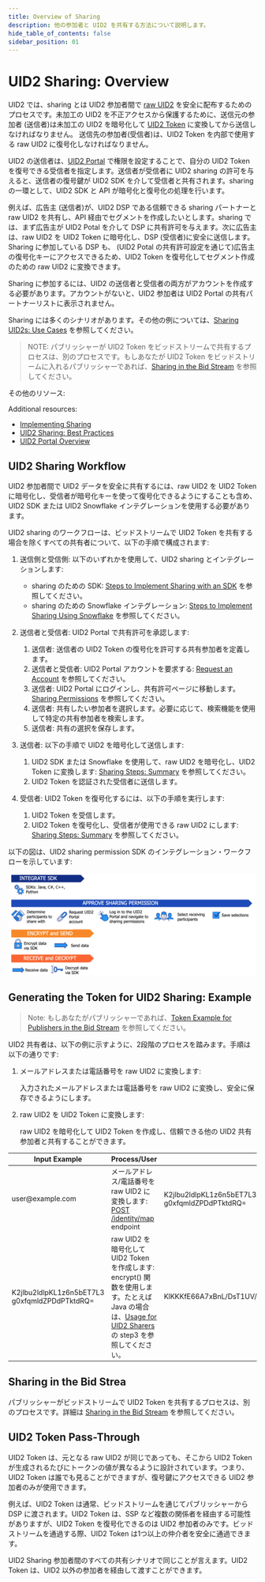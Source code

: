 ```yaml
---
title: Overview of Sharing
description: 他の参加者と UID2 を共有する方法について説明します。
hide_table_of_contents: false
sidebar_position: 01
---
```


# UID2 Sharing: Overview 

<!-- It includes the following:

- [UID2 Sharing Workflow](#uid2-sharing-workflow)
- [Generating the Token for UID2 Sharing: Example](#creating-the-token-for-sharing-example)
- [Sharing in the Bid Stream](#sharing-in-the-bid-stream) -->

UID2 では、sharing とは UID2 参加者間で [raw UID2](../ref-info/glossary-uid.md#gl-raw-uid2) を安全に配布するためのプロセスです。未加工の UID2 を不正アクセスから保護するために、送信元の参加者 (送信者)は未加工の UID2 を暗号化して [UID2 Token](../ref-info/glossary-uid.md#gl-uid2-token) に変換してから送信しなければなりません。
送信先の参加者(受信者)は、UID2 Token を内部で使用する raw UID2 に復号化しなければなりません。

UID2 の送信者は、[UID2 Portal](/docs/category/uid2-portal) で権限を設定することで、自分の UID2 Token を復号できる受信者を指定します。送信者が受信者に UID2 sharing の許可を与えると、送信者の復号鍵が UID2 SDK を介して受信者と共有されます。sharing の一環として、UID2 SDK と API が暗号化と復号化の処理を行います。

例えば、広告主 (送信者)が、UID2 DSP である信頼できる sharing パートナーと raw UID2 を共有し、API 経由でセグメントを作成したいとします。sharing では、まず広告主が UID2 Potal を介して DSP に共有許可を与えます。次に広告主は、raw UID2 を UID2 Token に暗号化し、DSP (受信者)に安全に送信します。Sharing に参加している DSP も、 (UID2 Potal の共有許可設定を通じて)広告主の復号化キーにアクセスできるため、UID2 Token を復号化してセグメント作成のための raw UID2 に変換できます。

Sharing に参加するには、UID2 の送信者と受信者の両方がアカウントを作成する必要があります。アカウントがないと、UID2 参加者は UID2 Portal の共有パートナーリストに表示されません。

Sharing には多くのシナリオがあります。その他の例については、[Sharing UID2s: Use Cases](sharing-use-cases.md) を参照してください。


>NOTE: パブリッシャーが UID2 Token をビッドストリームで共有するプロセスは、別のプロセスです。もしあなたが UID2 Token をビッドストリームに入れるパブリッシャーであれば、[Sharing in the Bid Stream](sharing-bid-stream.md) を参照してください。


その他のリソース:

Additional resources:

- [Implementing Sharing](sharing-implementing.md)
- [UID2 Sharing: Best Practices](sharing-best-practices.md)
- [UID2 Portal Overview](../portal/portal-overview.md)

## UID2 Sharing Workflow

UID2 参加者間で UID2 データを安全に共有するには、raw UID2 を UID2 Token に暗号化し、受信者が暗号化キーを使って復号化できるようにすることも含め、UID2 SDK または UID2 Snowflake インテグレーションを使用する必要があります。

UID2 sharing のワークフローは、ビッドストリームで UID2 Token を共有する場合を除くすべての共有者について、以下の手順で構成されます:

1. 送信側と受信側: 以下のいずれかを使用して、UID2 sharing とインテグレーションします:

   - sharing のための SDK: [Steps to Implement Sharing with an SDK](sharing-implementing.md#steps-to-implement-sharing-with-an-sdk) を参照してください。
   - sharing のための Snowflake インテグレーション: [Steps to Implement Sharing Using Snowflake](sharing-implementing.md#steps-to-implement-sharing-using-snowflake) を参照してください。

1. 送信者と受信者: UID2 Portal で共有許可を承認します:

   1. 送信者: 送信者の UID2 Token の復号化を許可する共有参加者を定義します。
   1. 送信者と受信者: UID2 Portal アカウントを要求する: [Request an Account](../portal/portal-getting-started.md#request-an-account) を参照してください。
   1. 送信者: UID2 Portal にログインし、共有許可ページに移動します。[Sharing Permissions](../portal/sharing-permissions.md) を参照してください。
   1. 送信者: 共有したい参加者を選択します。必要に応じて、検索機能を使用して特定の共有参加者を検索します。
   1. 送信者: 共有の選択を保存します。

1. 送信者: 以下の手順で UID2 を暗号化して送信します:

   1. UID2 SDK または Snowflake を使用して、raw UID2 を暗号化し、UID2 Token に変換します: [Sharing Steps: Summary](sharing-implementing.md#sharing-steps-summary) を参照してください。
   1. UID2 Token を認証された受信者に送信します。

1. 受信者: UID2 Token を復号化するには、以下の手順を実行します:

   1. UID2 Token を受信します。
   1. UID2 Token を復号化し、受信者が使用できる raw UID2 にします: [Sharing Steps: Summary](sharing-implementing.md#sharing-steps-summary) を参照してください。

以下の図は、UID2 sharing permission SDK のインテグレーション・ワークフローを示しています:

![UID2 Sharing Permission SDK Integration Workflow](images/UID2_Sharing_Diagram_Integrate_SDK_Sharing_Token.png)

## Generating the Token for UID2 Sharing: Example

>Note: もしあなたがパブリッシャーであれば、[Token Example for Publishers in the Bid Stream](sharing-bid-stream.md#token-example-for-publishers-in-the-bid-stream) を参照してください。

UID2 共有者は、以下の例に示すように、2段階のプロセスを踏みます。手順は以下の通りです:

1. メールアドレスまたは電話番号を raw UID2 に変換します:

    入力されたメールアドレスまたは電話番号を raw UID2 に変換し、安全に保存できるようにします。

1. raw UID2 を UID2 Token に変換します:

    raw UID2 を暗号化して UID2 Token を作成し、信頼できる他の UID2 共有参加者と共有することができます。

<table>
<colgroup>
    <col style={{
      width: "30%"
    }} />
    <col style={{
      width: "40%"
    }} />
    <col style={{
      width: "30%"
    }} />
  </colgroup>
<thead>
<tr>
<th>Input Example</th>
<th>Process/User</th>
<th >Result</th>
</tr>
</thead>
<tbody>
<tr>
<td>user@example.com</td>
<td>メールアドレス/電話番号を raw UID2 に変換します:<br/><a href="../endpoints/post-identity-map">POST /identity/map</a> endpoint</td>
<td>K2jlbu2ldlpKL1z6n5bET7L3<br/>g0xfqmldZPDdPTktdRQ=</td>
</tr>
<tr>
<td>K2jlbu2ldlpKL1z6n5bET7L3<br/>g0xfqmldZPDdPTktdRQ=</td>
<td>raw UID2 を暗号化して UID2 Token を作成します:<br/>encrypt() 関数を使用します。たとえば Java の場合は、<a href="../sdks/uid2-sdk-ref-java#usage-for-uid2-sharers">Usage for UID2 Sharers</a> の step3 を参照してください。</td>
<td style={{
  wordBreak: "break-all"
}}>KlKKKfE66A7xBnL/DsT1UV/Q+V/r3xwKL89Wp7hpNllxmNkPaF8vdzenDvfoatn6sSXbFf5DfW9wwbdDwMnnOVpPxojkb8KYSGUte/FLSHtg4CLKMX52UPRV7H9UbWYvXgXC4PaVrGp/Jl5zaxPIDbAW0chULHxS+3zQCiiwHbIHshM+oJ==</td>
</tr>
</tbody>
</table>

## Sharing in the Bid Strea

パブリッシャーがビッドストリームで UID2 Token を共有するプロセスは、別のプロセスです。詳細は [Sharing in the Bid Stream](sharing-bid-stream.md) を参照してください。

## UID2 Token Pass-Through

UID2 Token は、元となる raw UID2 が同じであっても、そこから UID2 Token が生成されるたびにトークンの値が異なるように設計されています。つまり、UID2 Token は誰でも見ることができますが、復号鍵にアクセスできる UID2 参加者のみが使用できます。

例えば、UID2 Token は通常、ビッドストリームを通じてパブリッシャーから DSP に渡されます。UID2 Token は、SSP など複数の関係者を経由する可能性がありますが、UID2 Token を復号化できるのは UID2 参加者のみです。ビッドストリームを通過する際、UID2 Token は1つ以上の仲介者を安全に通過できます。

UID2 Sharing 参加者間のすべての共有シナリオで同じことが言えます。UID2 Token は、UID2 以外の参加者を経由して渡すことができます。

<!-- eng_jp -->
